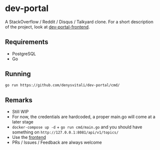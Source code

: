 # dev-portal

A StackOverflow / Reddit / Disqus / Talkyard clone.
For a short description of the project, look at [dev-portal-frontend](https://github.com/denysvitali/dev-portal-frontend).

## Requirements

- PostgreSQL
- Go

## Running

```bash
go run https://github.com/denysvitali/dev-portal/cmd/
```

## Remarks

- Still WIP
- For now, the credentials are hardcoded, a proper main.go will come at a later stage
- `docker-compose up -d` + `go run cmd/main.go` and you should have something on `http://127.0.0.1:8081/api/v1/topics/`
- Use the [frontend](https://github.com/denysvitali/dev-portal-frontend)
- PRs / Issues / Feedback are always welcome
